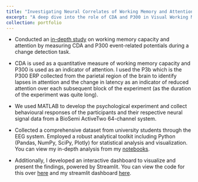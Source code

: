 ```yaml
---
title: "Investigating Neural Correlates of Working Memory and Attention"
excerpt: "A deep dive into the role of CDA and P300 in Visual Working Memory: Insights from a Change Detection Task<br/><img src='/images/CDAtimeseries.png'>"
collection: portfolio
---
```


- Conducted an [in-depth study](https://github.com/osbornep8/portfolioprojects/tree/main/masters_dissertation) on working memory capacity and attention by measuring CDA and P300 event-related potentials during a change detection task.

- CDA is used as a quantitative measure of working memory capacity and P300 is used as an indicator of attention. I used the P3b which is the P300 ERP collected from the parietal region of the brain to identify lapses in attention and the change in latency as an indicator of reduced attention over each subsequent block of the experiment (as the duration of the experiment was quite long).

- We used MATLAB to develop the psychological experiment and collect behavioural responses of the participants and their respective neural signal data from a BioSemi ActiveTwo 64-channel system.

- Collected a comprehensive dataset from university students through the EEG system. Employed a robust analytical toolkit including Python (Pandas, NumPy, SciPy, Plotly) for statistical analysis and visualization. You can view my in-depth analysis from my [notebooks](https://github.com/osbornep8/portfolioprojects/tree/main/masters_dissertation/notebooks).

- Additionally, I developed an interactive dashboard to visualize and present the findings, powered by Streamlit. You can view the code for this over [here](https://github.com/osbornep8/portfolioprojects/blob/main/masters_dissertation/main.py) and my streamlit dashboard [here](https://mastersdissertation-portfolioproject.streamlit.app/).
